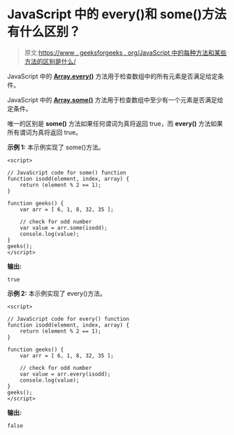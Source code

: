 # JavaScript 中的 every()和 some()方法有什么区别？

> 原文:[https://www . geeksforgeeks . org/JavaScript 中的每种方法和某些方法的区别是什么/](https://www.geeksforgeeks.org/what-is-the-difference-between-every-and-some-methods-in-javascript/)

JavaScript 中的 **[Array.every()](https://www.geeksforgeeks.org/javascript-array-prototype-every-function/)** 方法用于检查数组中的所有元素是否满足给定条件。

JavaScript 中的 **[Array.some()](https://www.geeksforgeeks.org/javascript-array-prototype-function/)** 方法用于检查数组中至少有一个元素是否满足给定条件。

唯一的区别是 **some()** 方法如果任何谓词为真将返回 true，而 **every()** 方法如果所有谓词为真将返回 true。

**示例 1:** 本示例实现了 some()方法。

```
<script>

// JavaScript code for some() function 
function isodd(element, index, array) {  
    return (element % 2 == 1);  
} 

function geeks() { 
    var arr = [ 6, 1, 8, 32, 35 ]; 

    // check for odd number 
    var value = arr.some(isodd); 
    console.log(value); 
} 
geeks(); 
</script>
```

**输出:**

```
true
```

**示例 2:** 本示例实现了 every()方法。

```
<script>

// JavaScript code for every() function 
function isodd(element, index, array) {  
    return (element % 2 == 1);  
} 

function geeks() { 
    var arr = [ 6, 1, 8, 32, 35 ]; 

    // check for odd number 
    var value = arr.every(isodd); 
    console.log(value); 
} 
geeks(); 
</script>
```

**输出:**

```
false
```